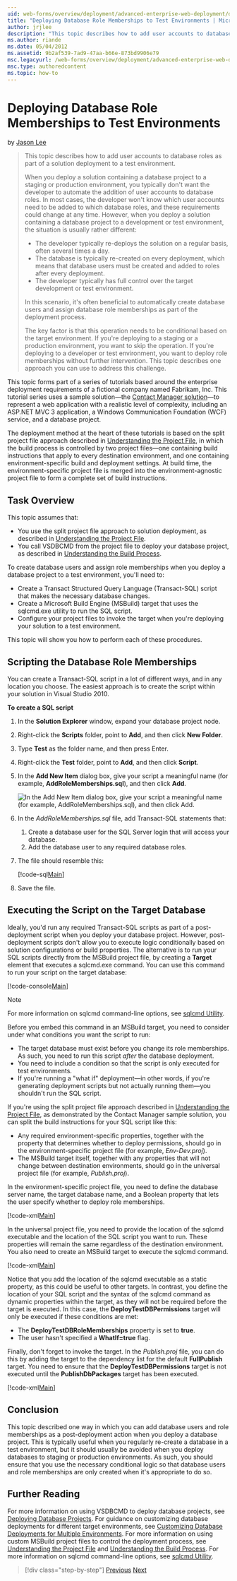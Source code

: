 ```yaml
---
uid: web-forms/overview/deployment/advanced-enterprise-web-deployment/deploying-database-role-memberships-to-test-environments
title: "Deploying Database Role Memberships to Test Environments | Microsoft Docs"
author: jrjlee
description: "This topic describes how to add user accounts to database roles as part of a solution deployment to a test environment. When you deploy a solution containing..."
ms.author: riande
ms.date: 05/04/2012
ms.assetid: 9b2af539-7ad9-47aa-b66e-873bd9906e79
msc.legacyurl: /web-forms/overview/deployment/advanced-enterprise-web-deployment/deploying-database-role-memberships-to-test-environments
msc.type: authoredcontent
ms.topic: how-to
---
```

# Deploying Database Role Memberships to Test Environments

by [Jason Lee](https://github.com/jrjlee)

> This topic describes how to add user accounts to database roles as part of a solution deployment to a test environment.
> 
> When you deploy a solution containing a database project to a staging or production environment, you typically don't want the developer to automate the addition of user accounts to database roles. In most cases, the developer won't know which user accounts need to be added to which database roles, and these requirements could change at any time. However, when you deploy a solution containing a database project to a development or test environment, the situation is usually rather different:
> 
> - The developer typically re-deploys the solution on a regular basis, often several times a day.
> - The database is typically re-created on every deployment, which means that database users must be created and added to roles after every deployment.
> - The developer typically has full control over the target development or test environment.
> 
> In this scenario, it's often beneficial to automatically create database users and assign database role memberships as part of the deployment process.
> 
> The key factor is that this operation needs to be conditional based on the target environment. If you're deploying to a staging or a production environment, you want to skip the operation. If you're deploying to a developer or test environment, you want to deploy role memberships without further intervention. This topic describes one approach you can use to address this challenge.

This topic forms part of a series of tutorials based around the enterprise deployment requirements of a fictional company named Fabrikam, Inc. This tutorial series uses a sample solution&#x2014;the [Contact Manager solution](../web-deployment-in-the-enterprise/the-contact-manager-solution.md)&#x2014;to represent a web application with a realistic level of complexity, including an ASP.NET MVC 3 application, a Windows Communication Foundation (WCF) service, and a database project.

The deployment method at the heart of these tutorials is based on the split project file approach described in [Understanding the Project File](../web-deployment-in-the-enterprise/understanding-the-project-file.md), in which the build process is controlled by two project files&#x2014;one containing build instructions that apply to every destination environment, and one containing environment-specific build and deployment settings. At build time, the environment-specific project file is merged into the environment-agnostic project file to form a complete set of build instructions.

## Task Overview

This topic assumes that:

- You use the split project file approach to solution deployment, as described in [Understanding the Project File](../web-deployment-in-the-enterprise/understanding-the-project-file.md).
- You call VSDBCMD from the project file to deploy your database project, as described in [Understanding the Build Process](../web-deployment-in-the-enterprise/understanding-the-build-process.md).

To create database users and assign role memberships when you deploy a database project to a test environment, you'll need to:

- Create a Transact Structured Query Language (Transact-SQL) script that makes the necessary database changes.
- Create a Microsoft Build Engine (MSBuild) target that uses the sqlcmd.exe utility to run the SQL script.
- Configure your project files to invoke the target when you're deploying your solution to a test environment.

This topic will show you how to perform each of these procedures.

## Scripting the Database Role Memberships

You can create a Transact-SQL script in a lot of different ways, and in any location you choose. The easiest approach is to create the script within your solution in Visual Studio 2010.

**To create a SQL script**

1. In the **Solution Explorer** window, expand your database project node.
2. Right-click the **Scripts** folder, point to **Add**, and then click **New Folder**.
3. Type **Test** as the folder name, and then press Enter.
4. Right-click the **Test** folder, point to **Add**, and then click **Script**.
5. In the **Add New Item** dialog box, give your script a meaningful name (for example, **AddRoleMemberships.sql**), and then click **Add**.

    ![In the Add New Item dialog box, give your script a meaningful name (for example, AddRoleMemberships.sql), and then click Add.](deploying-database-role-memberships-to-test-environments/_static/image1.png)
6. In the *AddRoleMemberships.sql* file, add Transact-SQL statements that:

    1. Create a database user for the SQL Server login that will access your database.
    2. Add the database user to any required database roles.
7. The file should resemble this:

    [!code-sql[Main](deploying-database-role-memberships-to-test-environments/samples/sample1.sql)]
8. Save the file.

## Executing the Script on the Target Database

Ideally, you'd run any required Transact-SQL scripts as part of a post-deployment script when you deploy your database project. However, post-deployment scripts don't allow you to execute logic conditionally based on solution configurations or build properties. The alternative is to run your SQL scripts directly from the MSBuild project file, by creating a **Target** element that executes a sqlcmd.exe command. You can use this command to run your script on the target database:

[!code-console[Main](deploying-database-role-memberships-to-test-environments/samples/sample2.cmd)]

> [!NOTE]
> For more information on sqlcmd command-line options, see [sqlcmd Utility](https://msdn.microsoft.com/library/ms162773.aspx).

Before you embed this command in an MSBuild target, you need to consider under what conditions you want the script to run:

- The target database must exist before you change its role memberships. As such, you need to run this script *after* the database deployment.
- You need to include a condition so that the script is only executed for test environments.
- If you're running a "what if" deployment&#x2014;in other words, if you're generating deployment scripts but not actually running them&#x2014;you shouldn't run the SQL script.

If you're using the split project file approach described in [Understanding the Project File](../web-deployment-in-the-enterprise/understanding-the-project-file.md), as demonstrated by the Contact Manager sample solution, you can split the build instructions for your SQL script like this:

- Any required environment-specific properties, together with the property that determines whether to deploy permissions, should go in the environment-specific project file (for example, *Env-Dev.proj*).
- The MSBuild target itself, together with any properties that will not change between destination environments, should go in the universal project file (for example, *Publish.proj*).

In the environment-specific project file, you need to define the database server name, the target database name, and a Boolean property that lets the user specify whether to deploy role memberships.

[!code-xml[Main](deploying-database-role-memberships-to-test-environments/samples/sample3.xml)]

In the universal project file, you need to provide the location of the sqlcmd executable and the location of the SQL script you want to run. These properties will remain the same regardless of the destination environment. You also need to create an MSBuild target to execute the sqlcmd command.

[!code-xml[Main](deploying-database-role-memberships-to-test-environments/samples/sample4.xml)]

Notice that you add the location of the sqlcmd executable as a static property, as this could be useful to other targets. In contrast, you define the location of your SQL script and the syntax of the sqlcmd command as dynamic properties within the target, as they will not be required before the target is executed. In this case, the **DeployTestDBPermissions** target will only be executed if these conditions are met:

- The **DeployTestDBRoleMemberships** property is set to **true**.
- The user hasn't specified a **WhatIf=true** flag.

Finally, don't forget to invoke the target. In the *Publish.proj* file, you can do this by adding the target to the dependency list for the default **FullPublish** target. You need to ensure that the **DeployTestDBPermissions** target is not executed until the **PublishDbPackages** target has been executed.

[!code-xml[Main](deploying-database-role-memberships-to-test-environments/samples/sample5.xml)]

## Conclusion

This topic described one way in which you can add database users and role memberships as a post-deployment action when you deploy a database project. This is typically useful when you regularly re-create a database in a test environment, but it should usually be avoided when you deploy databases to staging or production environments. As such, you should ensure that you use the necessary conditional logic so that database users and role memberships are only created when it's appropriate to do so.

## Further Reading

For more information on using VSDBCMD to deploy database projects, see [Deploying Database Projects](../web-deployment-in-the-enterprise/deploying-database-projects.md). For guidance on customizing database deployments for different target environments, see [Customizing Database Deployments for Multiple Environments](customizing-database-deployments-for-multiple-environments.md). For more information on using custom MSBuild project files to control the deployment process, see [Understanding the Project File](../web-deployment-in-the-enterprise/understanding-the-project-file.md) and [Understanding the Build Process](../web-deployment-in-the-enterprise/understanding-the-build-process.md). For more information on sqlcmd command-line options, see [sqlcmd Utility](https://msdn.microsoft.com/library/ms162773.aspx).

> [!div class="step-by-step"]
> [Previous](customizing-database-deployments-for-multiple-environments.md)
> [Next](deploying-membership-databases-to-enterprise-environments.md)

